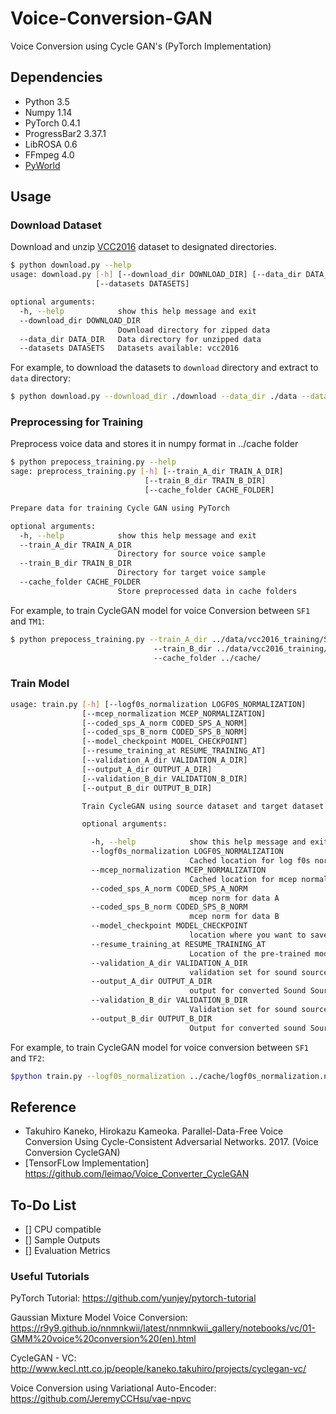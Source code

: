 # Voice-Conversion-GAN
Voice Conversion using Cycle GAN's (PyTorch Implementation)

## Dependencies

* Python 3.5
* Numpy 1.14
* PyTorch 0.4.1
* ProgressBar2 3.37.1
* LibROSA 0.6
* FFmpeg 4.0
* [PyWorld](https://github.com/JeremyCCHsu/Python-Wrapper-for-World-Vocoder)

## Usage

### Download Dataset

Download and unzip [VCC2016](https://datashare.is.ed.ac.uk/handle/10283/2211) dataset to designated directories.

```bash
$ python download.py --help
usage: download.py [-h] [--download_dir DOWNLOAD_DIR] [--data_dir DATA_DIR]
                   [--datasets DATASETS]

optional arguments:
  -h, --help            show this help message and exit
  --download_dir DOWNLOAD_DIR
                        Download directory for zipped data
  --data_dir DATA_DIR   Data directory for unzipped data
  --datasets DATASETS   Datasets available: vcc2016
```

For example, to download the datasets to ``download`` directory and extract to ``data`` directory:

```bash
$ python download.py --download_dir ./download --data_dir ./data --datasets vcc2016
```

### Preprocessing for Training
Preprocess voice data and stores it in numpy format in ../cache folder
```bash
$ python prepocess_training.py --help
sage: preprocess_training.py [-h] [--train_A_dir TRAIN_A_DIR]
                              [--train_B_dir TRAIN_B_DIR]
                              [--cache_folder CACHE_FOLDER]

Prepare data for training Cycle GAN using PyTorch

optional arguments:
  -h, --help            show this help message and exit
  --train_A_dir TRAIN_A_DIR
                        Directory for source voice sample
  --train_B_dir TRAIN_B_DIR
                        Directory for target voice sample
  --cache_folder CACHE_FOLDER
                        Store preprocessed data in cache folders
```
For example, to train CycleGAN model for voice Conversion between ``SF1`` and ``TM1``:
```bash
$ python prepocess_training.py --train_A_dir ../data/vcc2016_training/SF1
                                --train_B_dir ../data/vcc2016_training/TM1
                                --cache_folder ../cache/
```                                

### Train Model

```bash
usage: train.py [-h] [--logf0s_normalization LOGF0S_NORMALIZATION]
                [--mcep_normalization MCEP_NORMALIZATION]
                [--coded_sps_A_norm CODED_SPS_A_NORM]
                [--coded_sps_B_norm CODED_SPS_B_NORM]
                [--model_checkpoint MODEL_CHECKPOINT]
                [--resume_training_at RESUME_TRAINING_AT]
                [--validation_A_dir VALIDATION_A_DIR]
                [--output_A_dir OUTPUT_A_DIR]
                [--validation_B_dir VALIDATION_B_DIR]
                [--output_B_dir OUTPUT_B_DIR]

                Train CycleGAN using source dataset and target dataset

                optional arguments:

                  -h, --help            show this help message and exit
                  --logf0s_normalization LOGF0S_NORMALIZATION
                                        Cached location for log f0s normalized
                  --mcep_normalization MCEP_NORMALIZATION
                                        Cached location for mcep normalization
                  --coded_sps_A_norm CODED_SPS_A_NORM
                                        mcep norm for data A
                  --coded_sps_B_norm CODED_SPS_B_NORM
                                        mcep norm for data B
                  --model_checkpoint MODEL_CHECKPOINT
                                        location where you want to save the odel
                  --resume_training_at RESUME_TRAINING_AT
                                        Location of the pre-trained model to resume training
                  --validation_A_dir VALIDATION_A_DIR
                                        validation set for sound source A
                  --output_A_dir OUTPUT_A_DIR
                                        output for converted Sound Source A
                  --validation_B_dir VALIDATION_B_DIR
                                        Validation set for sound source B
                  --output_B_dir OUTPUT_B_DIR
                                        Output for converted sound Source B
```  
For example, to train CycleGAN model for voice conversion between ``SF1`` and ``TF2``:

```bash
$python train.py --logf0s_normalization ../cache/logf0s_normalization.npz --mcep_normalization ../cache/mcep_normalization.npz --coded_sps_A_norm coded_sps_A_norm --coded_sps_B_norm coded_sps_B_norm --resume_training_at ../cache/model_checkpoint/_CycleGAN_CheckPoint --validation_A_dir ../data/vcc2016_training/evaluation_all/SF1/ --output_A_dir ../data/vcc2016_training/converted_sound/SF1 --validation_B_dir ../data/vcc2016_training/evaluation_all/TF2/ --output_B_dir ../data/vcc2016_training/converted_sound/TF2/
```                                                
## Reference

* Takuhiro Kaneko, Hirokazu Kameoka. Parallel-Data-Free Voice Conversion Using Cycle-Consistent Adversarial Networks. 2017. (Voice Conversion CycleGAN)
* [TensorFLow Implementation] https://github.com/leimao/Voice_Converter_CycleGAN

## To-Do List
 - [] CPU compatible
 - [] Sample Outputs
 - [] Evaluation Metrics

### Useful Tutorials

PyTorch Tutorial: https://github.com/yunjey/pytorch-tutorial

Gaussian Mixture Model Voice Conversion: https://r9y9.github.io/nnmnkwii/latest/nnmnkwii_gallery/notebooks/vc/01-GMM%20voice%20conversion%20(en).html

CycleGAN - VC:
http://www.kecl.ntt.co.jp/people/kaneko.takuhiro/projects/cyclegan-vc/

Voice Conversion using Variational Auto-Encoder:
https://github.com/JeremyCCHsu/vae-npvc
